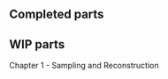 <!-- markdownlint-disable MD041 -->
## Completed parts

## WIP parts

Chapter 1 - Sampling and Reconstruction
